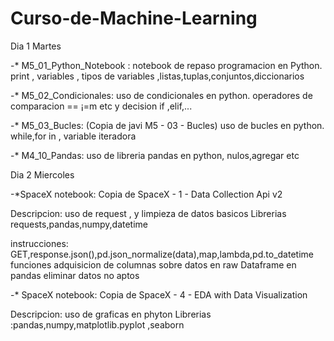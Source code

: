 # Curso-de-Machine-Learning

Dia 1 Martes

-* M5_01_Python_Notebook :
  notebook de repaso programacion en Python.
  print , variables , tipos de variables ,listas,tuplas,conjuntos,diccionarios

-* M5_02_Condicionales:
  uso de  condicionales en python.
  operadores de comparacion == ¡=m etc y decision if ,elif,...

-* M5_03_Bucles: (Copia de javi  M5 - 03 - Bucles)
  uso de bucles en python.
  while,for in , variable iteradora
  
-* M4_10_Pandas:
  uso de libreria pandas en python, 
  nulos,agregar etc 
  
Dia 2 Miercoles
 
-*SpaceX notebook: Copia de SpaceX - 1 - Data Collection Api v2
 
 Descripcion: uso de request , y limpieza de datos basicos
 Librerias requests,pandas,numpy,datetime
 
 instrucciones:
 GET,response.json(),pd.json_normalize(data),map,lambda,pd.to_datetime
 funciones adquisicion de columnas sobre datos en raw
 Dataframe en pandas 
 eliminar datos no aptos
 
    
-* SpaceX notebook: Copia de SpaceX - 4 - EDA with Data Visualization

Descripcion: uso de graficas en phyton
Librerias :pandas,numpy,matplotlib.pyplot ,seaborn 
 
 
